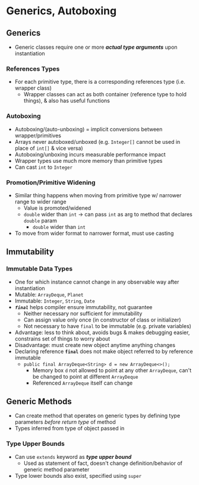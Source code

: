 # Generics, Autoboxing

## Generics
* Generic classes require one or more ***actual type arguments*** upon instantiation

### References Types
* For each primitive type, there is a corresponding references type (i.e. wrapper class)
    * Wrapper classes can act as both container (reference type to hold things), & also has useful functions

### Autoboxing
* Autoboxing/(auto-unboxing) = implicit conversions between wrapper/primitives
* Arrays never autoboxed/unboxed (e.g. `Integer[]` cannot be used in place of `int[]` & vice versa)
* Autoboxing/unboxing incurs measurable performance impact
* Wrapper types use much more memory than primitive types
* Can cast `int` to `Integer`

### Promotion/Primitive Widening
* Similar thing happens when moving from primitive type w/ narrower range to wider range
    * Value is promoted/widened
    * `double` wider than `int` → can pass `int` as arg to method that declares `double` param
        * `double` wider than `int`
* To move from wider format to narrower format, must use casting

## Immutability
### Immutable Data Types
* One for which instance cannot change in any observable way after instantiation
* Mutable: `ArrayDeque`, `Planet`
* Immutable: `Integer`, `String`, `Date`
* ***`final`*** helps compiler ensure immutability, not guarantee
    * Neither necessary nor sufficient for immutability
    * Can assign value only once (in constructor of class or initializer)
    * Not necessary to have `final` to be immutable (e.g. private variables)
* Advantage: less to think about, avoids bugs & makes debugging easier, constrains set of things to worry about
* Disadvantage: must create new object anytime anything changes
* Declaring reference **`final`** does not make object referred to by reference immutable
    * `public final ArrayDeque<String> d = new ArrayDeque<>();`
        * Memory box `d` not allowed to point at any other `ArrayDeque`, can't be changed to point at different `ArrayDeque`
        * Referenced `ArrayDeque` itself can change

## Generic Methods
* Can create method that operates on generic types by defining type parameters _before return type_ of method
* Types inferred from type of object passed in

### Type Upper Bounds
* Can use `extends` keyword as ***type upper bound***
    * Used as statement of fact, doesn't change definition/behavior of generic method parameter
* Type lower bounds also exist, specified using `super`
